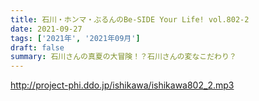 ```yaml
---
title: 石川・ホンマ・ぶるんのBe-SIDE Your Life! vol.802-2
date: 2021-09-27
tags: ['2021年', '2021年09月']
draft: false
summary: 石川さんの真夏の大冒険！？石川さんの変なこだわり？
---
```


http://project-phi.ddo.jp/ishikawa/ishikawa802_2.mp3
